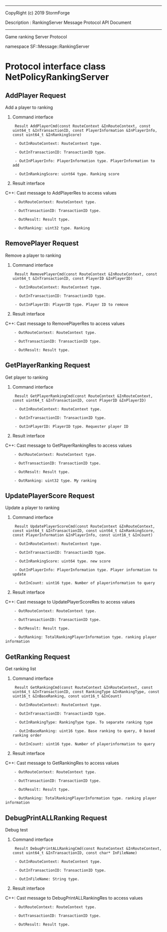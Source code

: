 ﻿***
 
 CopyRight (c) 2019 StormForge
 
 Description : RankingServer Message Protocol API Document

***



Game ranking Server Protocol

namespace SF::Message::RankingServer


# Protocol interface class NetPolicyRankingServer
## AddPlayer Request
Add a player to ranking

1. Command interface

        Result AddPlayerCmd(const RouteContext &InRouteContext, const uint64_t &InTransactionID, const PlayerInformation &InPlayerInfo, const uint64_t &InRankingScore)

		- OutInRouteContext: RouteContext type. 

		- OutInTransactionID: TransactionID type. 

		- OutInPlayerInfo: PlayerInformation type. PlayerInformation to add

		- OutInRankingScore: uint64 type. Ranking score

2. Result interface

C++: Cast message to AddPlayerRes to access values


		- OutRouteContext: RouteContext type. 

		- OutTransactionID: TransactionID type. 

		- OutResult: Result type. 

		- OutRanking: uint32 type. Ranking


## RemovePlayer Request
Remove a player to ranking

1. Command interface

        Result RemovePlayerCmd(const RouteContext &InRouteContext, const uint64_t &InTransactionID, const PlayerID &InPlayerID)

		- OutInRouteContext: RouteContext type. 

		- OutInTransactionID: TransactionID type. 

		- OutInPlayerID: PlayerID type. Player ID to remove

2. Result interface

C++: Cast message to RemovePlayerRes to access values


		- OutRouteContext: RouteContext type. 

		- OutTransactionID: TransactionID type. 

		- OutResult: Result type. 


## GetPlayerRanking Request
Get player to ranking

1. Command interface

        Result GetPlayerRankingCmd(const RouteContext &InRouteContext, const uint64_t &InTransactionID, const PlayerID &InPlayerID)

		- OutInRouteContext: RouteContext type. 

		- OutInTransactionID: TransactionID type. 

		- OutInPlayerID: PlayerID type. Requester player ID

2. Result interface

C++: Cast message to GetPlayerRankingRes to access values


		- OutRouteContext: RouteContext type. 

		- OutTransactionID: TransactionID type. 

		- OutResult: Result type. 

		- OutRanking: uint32 type. My ranking


## UpdatePlayerScore Request
Update a player to ranking

1. Command interface

        Result UpdatePlayerScoreCmd(const RouteContext &InRouteContext, const uint64_t &InTransactionID, const uint64_t &InRankingScore, const PlayerInformation &InPlayerInfo, const uint16_t &InCount)

		- OutInRouteContext: RouteContext type. 

		- OutInTransactionID: TransactionID type. 

		- OutInRankingScore: uint64 type. new score

		- OutInPlayerInfo: PlayerInformation type. Player information to update

		- OutInCount: uint16 type. Number of playerinformation to query

2. Result interface

C++: Cast message to UpdatePlayerScoreRes to access values


		- OutRouteContext: RouteContext type. 

		- OutTransactionID: TransactionID type. 

		- OutResult: Result type. 

		- OutRanking: TotalRankingPlayerInformation type. ranking player information


## GetRanking Request
Get ranking list

1. Command interface

        Result GetRankingCmd(const RouteContext &InRouteContext, const uint64_t &InTransactionID, const RankingType &InRankingType, const uint16_t &InBaseRanking, const uint16_t &InCount)

		- OutInRouteContext: RouteContext type. 

		- OutInTransactionID: TransactionID type. 

		- OutInRankingType: RankingType type. To separate ranking type

		- OutInBaseRanking: uint16 type. Base ranking to query, 0 based ranking order

		- OutInCount: uint16 type. Number of playerinformation to query

2. Result interface

C++: Cast message to GetRankingRes to access values


		- OutRouteContext: RouteContext type. 

		- OutTransactionID: TransactionID type. 

		- OutResult: Result type. 

		- OutRanking: TotalRankingPlayerInformation type. ranking player information


## DebugPrintALLRanking Request
Debug test

1. Command interface

        Result DebugPrintALLRankingCmd(const RouteContext &InRouteContext, const uint64_t &InTransactionID, const char* InFileName)

		- OutInRouteContext: RouteContext type. 

		- OutInTransactionID: TransactionID type. 

		- OutInFileName: String type. 

2. Result interface

C++: Cast message to DebugPrintALLRankingRes to access values


		- OutRouteContext: RouteContext type. 

		- OutTransactionID: TransactionID type. 

		- OutResult: Result type. 









